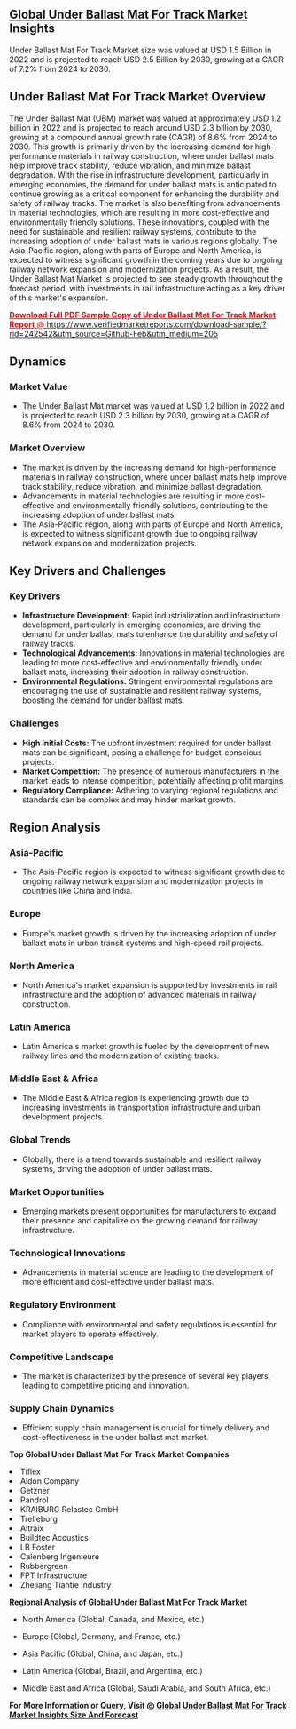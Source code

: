 <h2><a href="https://www.verifiedmarketreports.com/download-sample/?rid=242542&amp;utm_source=Github&amp;utm_medium=205" target="_blank">Global Under Ballast Mat For Track Market</a> Insights</h2><p>Under Ballast Mat For Track Market size was valued at USD 1.5 Billion in 2022 and is projected to reach USD 2.5 Billion by 2030, growing at a CAGR of 7.2% from 2024 to 2030.</p><p> <h2>Under Ballast Mat For Track Market Overview</h2> <p>The Under Ballast Mat (UBM) market was valued at approximately USD 1.2 billion in 2022 and is projected to reach around USD 2.3 billion by 2030, growing at a compound annual growth rate (CAGR) of 8.6% from 2024 to 2030. This growth is primarily driven by the increasing demand for high-performance materials in railway construction, where under ballast mats help improve track stability, reduce vibration, and minimize ballast degradation. With the rise in infrastructure development, particularly in emerging economies, the demand for under ballast mats is anticipated to continue growing as a critical component for enhancing the durability and safety of railway tracks. The market is also benefiting from advancements in material technologies, which are resulting in more cost-effective and environmentally friendly solutions. These innovations, coupled with the need for sustainable and resilient railway systems, contribute to the increasing adoption of under ballast mats in various regions globally. The Asia-Pacific region, along with parts of Europe and North America, is expected to witness significant growth in the coming years due to ongoing railway network expansion and modernization projects. As a result, the Under Ballast Mat Market is projected to see steady growth throughout the forecast period, with investments in rail infrastructure acting as a key driver of this market's expansion. </p> <p><a href="#"><p><span class=""><span style="color: #ff0000;"><strong>Download Full PDF Sample Copy of Under Ballast Mat For Track Market Report</strong> @ </span><a href="https://www.verifiedmarketreports.com/download-sample/?rid=242542&amp;utm_source=Github-Feb&amp;utm_medium=205" target="_blank">https://www.verifiedmarketreports.com/download-sample/?rid=242542&amp;utm_source=Github-Feb&amp;utm_medium=205</a></span></p></a></p> <h2>Dynamics</h2> <h3>Market Value</h3> <ul> <li>The Under Ballast Mat market was valued at USD 1.2 billion in 2022 and is projected to reach USD 2.3 billion by 2030, growing at a CAGR of 8.6% from 2024 to 2030. </li> </ul> <h3>Market Overview</h3> <ul> <li>The market is driven by the increasing demand for high-performance materials in railway construction, where under ballast mats help improve track stability, reduce vibration, and minimize ballast degradation. </li> <li>Advancements in material technologies are resulting in more cost-effective and environmentally friendly solutions, contributing to the increasing adoption of under ballast mats. </li> <li>The Asia-Pacific region, along with parts of Europe and North America, is expected to witness significant growth due to ongoing railway network expansion and modernization projects. </li> </ul> <h2>Key Drivers and Challenges</h2> <h3>Key Drivers</h3> <ul> <li><strong>Infrastructure Development:</strong> Rapid industrialization and infrastructure development, particularly in emerging economies, are driving the demand for under ballast mats to enhance the durability and safety of railway tracks. </li> <li><strong>Technological Advancements:</strong> Innovations in material technologies are leading to more cost-effective and environmentally friendly under ballast mats, increasing their adoption in railway construction. </li> <li><strong>Environmental Regulations:</strong> Stringent environmental regulations are encouraging the use of sustainable and resilient railway systems, boosting the demand for under ballast mats. </li> </ul> <h3>Challenges</h3> <ul> <li><strong>High Initial Costs:</strong> The upfront investment required for under ballast mats can be significant, posing a challenge for budget-conscious projects. </li> <li><strong>Market Competition:</strong> The presence of numerous manufacturers in the market leads to intense competition, potentially affecting profit margins. </li> <li><strong>Regulatory Compliance:</strong> Adhering to varying regional regulations and standards can be complex and may hinder market growth. </li> </ul> <h2>Region Analysis</h2> <h3>Asia-Pacific</h3> <ul> <li>The Asia-Pacific region is expected to witness significant growth due to ongoing railway network expansion and modernization projects in countries like China and India. </li> </ul> <h3>Europe</h3> <ul> <li>Europe's market growth is driven by the increasing adoption of under ballast mats in urban transit systems and high-speed rail projects. </li> </ul> <h3>North America</h3> <ul> <li>North America's market expansion is supported by investments in rail infrastructure and the adoption of advanced materials in railway construction. </li> </ul> <h3>Latin America</h3> <ul> <li>Latin America's market growth is fueled by the development of new railway lines and the modernization of existing tracks. </li> </ul> <h3>Middle East & Africa</h3> <ul> <li>The Middle East & Africa region is experiencing growth due to increasing investments in transportation infrastructure and urban development projects. </li> </ul> <h3>Global Trends</h3> <ul> <li>Globally, there is a trend towards sustainable and resilient railway systems, driving the adoption of under ballast mats. </li> </ul> <h3>Market Opportunities</h3> <ul> <li>Emerging markets present opportunities for manufacturers to expand their presence and capitalize on the growing demand for railway infrastructure. </li> </ul> <h3>Technological Innovations</h3> <ul> <li>Advancements in material science are leading to the development of more efficient and cost-effective under ballast mats. </li> </ul> <h3>Regulatory Environment</h3> <ul> <li>Compliance with environmental and safety regulations is essential for market players to operate effectively. </li> </ul> <h3>Competitive Landscape</h3> <ul> <li>The market is characterized by the presence of several key players, leading to competitive pricing and innovation. </li> </ul> <h3>Supply Chain Dynamics</h3> <ul> <li>Efficient supply chain management is crucial for timely delivery and cost-effectiveness in the under ballast mat market. </li> </ul> </p><p><strong>Top Global Under Ballast Mat For Track Market Companies</strong></p><div data-test-id=""><p><li>Tiflex</li><li> Aldon Company</li><li> Getzner</li><li> Pandrol</li><li> KRAIBURG Relastec GmbH</li><li> Trelleborg</li><li> Altraix</li><li> Buildtec Acoustics</li><li> LB Foster</li><li> Calenberg Ingenieure</li><li> Rubbergreen</li><li> FPT Infrastructure</li><li> Zhejiang Tiantie Industry</li></p><div><strong>Regional Analysis of&nbsp;Global Under Ballast Mat For Track Market</strong></div><ul><li dir="ltr"><p dir="ltr">North America&nbsp;(Global, Canada, and Mexico, etc.)</p></li><li dir="ltr"><p dir="ltr">Europe (Global, Germany, and France, etc.)</p></li><li dir="ltr"><p dir="ltr">Asia Pacific&nbsp;(Global, China, and Japan, etc.)</p></li><li dir="ltr"><p dir="ltr">Latin America&nbsp;(Global, Brazil, and Argentina, etc.)</p></li><li dir="ltr">Middle East and Africa&nbsp;(Global, Saudi Arabia, and South Africa, etc.)</li></ul><p><strong>For More Information or Query, Visit @&nbsp;</strong><strong><a href="https://www.verifiedmarketreports.com/product/under-ballast-mat-for-track-market/?utm_source=Github&amp;utm_medium=205" target="_blank">Global Under Ballast Mat For Track Market Insights Size And Forecast</a></strong></p></div>
